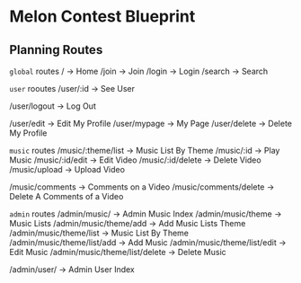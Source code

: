 # Melon Contest Blueprint

## Planning Routes

`global` routes
/ -> Home
/join -> Join
/login -> Login
/search -> Search

`user` rooutes
/user/:id -> See User

/user/logout -> Log Out

/user/edit -> Edit My Profile
/user/mypage -> My Page
/user/delete -> Delete My Profile

`music` routes
/music/:theme/list -> Music List By Theme
/music/:id -> Play Music
/music/:id/edit -> Edit Video
/music/:id/delete -> Delete Video
/music/upload -> Upload Video

/music/comments -> Comments on a Video
/music/comments/delete -> Delete A Comments of a Video

`admin` routes
/admin/music/ -> Admin Music Index
/admin/music/theme -> Music Lists
/admin/music/theme/add -> Add Music Lists Theme
/admin/music/theme/list -> Music List By Theme
/admin/music/theme/list/add -> Add Music
/admin/music/theme/list/edit -> Edit Music
/admin/music/theme/list/delete -> Delete Music

/admin/user/ -> Admin User Index



